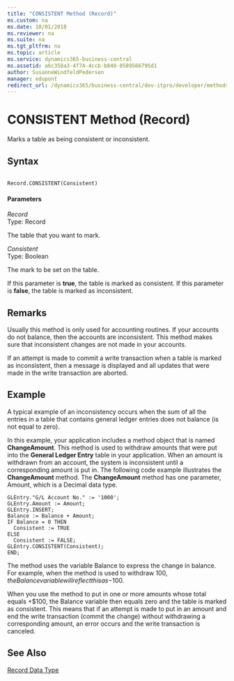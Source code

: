 ```yaml
---
title: "CONSISTENT Method (Record)"
ms.custom: na
ms.date: 10/01/2018
ms.reviewer: na
ms.suite: na
ms.tgt_pltfrm: na
ms.topic: article
ms.service: dynamics365-business-central
ms.assetid: a6c358a3-4f74-4ccb-b840-0589566795d1
author: SusanneWindfeldPedersen
manager: edupont
redirect_url: /dynamics365/business-central/dev-itpro/developer/methods-auto/library
---
```


 

# CONSISTENT Method (Record)
Marks a table as being consistent or inconsistent.  
  
## Syntax  
  
```  
  
Record.CONSISTENT(Consistent)  
```  
  
#### Parameters  
 *Record*  
 Type: Record  
  
 The table that you want to mark.  
  
 *Consistent*  
 Type: Boolean  
  
 The mark to be set on the table.  
  
 If this parameter is **true**, the table is marked as consistent. If this parameter is **false**, the table is marked as inconsistent.  
  
## Remarks  
 Usually this method is only used for accounting routines. If your accounts do not balance, then the accounts are inconsistent. This method makes sure that inconsistent changes are not made in your accounts.  
  
 If an attempt is made to commit a write transaction when a table is marked as inconsistent, then a message is displayed and all updates that were made in the write transaction are aborted.  
  
## Example  
 A typical example of an inconsistency occurs when the sum of all the entries in a table that contains general ledger entries does not balance \(is not equal to zero\).  
  
 In this example, your application includes a method object that is named **ChangeAmount**. This method is used to withdraw amounts that were put into the **General Ledger Entry** table in your application. When an amount is withdrawn from an account, the system is inconsistent until a corresponding amount is put in. The following code example illustrates the **ChangeAmount** method. The **ChangeAmount** method has one parameter, Amount, which is a Decimal data type.  
  
```  
GLEntry."G/L Account No." := '1000';  
GLEntry.Amount := Amount;  
GLEntry.INSERT;  
Balance := Balance + Amount;  
IF Balance = 0 THEN  
  Consistent := TRUE  
ELSE  
  Consistent := FALSE;  
GLEntry.CONSISTENT(Consistent);  
END;  
```  
  
 The method uses the variable Balance to express the change in balance. For example, when the method is used to withdraw $100, the Balance variable will reflect this as -$100.  
  
 When you use the method to put in one or more amounts whose total equals +$100, the Balance variable then equals zero and the table is marked as consistent. This means that if an attempt is made to put in an amount and end the write transaction \(commit the change\) without withdrawing a corresponding amount, an error occurs and the write transaction is canceled.  
  
## See Also  
 [Record Data Type](../datatypes/devenv-Record-Data-Type.md)
